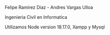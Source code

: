 Felipe Ramirez Diaz - Andres Vargas Ulloa

Ingenieria Civil en Informatica

Utilizamos Node version 18.17.0, Xampp y Mysql
